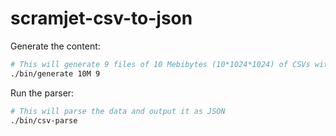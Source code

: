# scramjet-csv-to-json

Generate the content:

```sh
# This will generate 9 files of 10 Mebibytes (10*1024*1024) of CSVs with some fake data.
./bin/generate 10M 9
```

Run the parser:

```sh
# This will parse the data and output it as JSON
./bin/csv-parse
```
